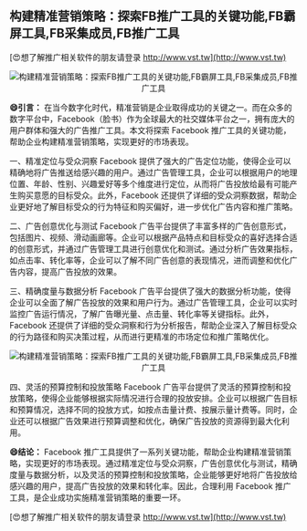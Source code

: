 ## **构建精准营销策略：探索FB推广工具的关键功能,FB霸屏工具,FB采集成员,FB推广工具**

[😍想了解推广相关软件的朋友请登录 http://www.vst.tw](http://www.vst.tw)

 <center><img src="https://vst.tw/MP4/tuiguang/png/2.png" alt="构建精准营销策略：探索FB推广工具的关键功能,FB霸屏工具,FB采集成员,FB推广工具"></center>

**😄引言：**
在当今数字化时代，精准营销是企业取得成功的关键之一。而在众多的数字平台中，Facebook（脸书）作为全球最大的社交媒体平台之一，拥有庞大的用户群体和强大的广告推广工具。本文将探索 Facebook 推广工具的关键功能，帮助企业构建精准营销策略，实现更好的市场表现。

一、精准定位与受众洞察
Facebook 提供了强大的广告定位功能，使得企业可以精确地将广告推送给感兴趣的用户。通过广告管理工具，企业可以根据用户的地理位置、年龄、性别、兴趣爱好等多个维度进行定位，从而将广告投放给最有可能产生购买意愿的目标受众。此外，Facebook 还提供了详细的受众洞察数据，帮助企业更好地了解目标受众的行为特征和购买偏好，进一步优化广告内容和推广策略。

二、广告创意优化与测试
Facebook 广告平台提供了丰富多样的广告创意形式，包括图片、视频、滑动画廊等。企业可以根据产品特点和目标受众的喜好选择合适的创意形式，并通过广告管理工具进行创意优化和测试。通过分析广告效果指标，如点击率、转化率等，企业可以了解不同广告创意的表现情况，进而调整和优化广告内容，提高广告投放的效果。

三、精确度量与数据分析
Facebook 广告平台提供了强大的数据分析功能，使得企业可以全面了解广告投放的效果和用户行为。通过广告管理工具，企业可以实时监控广告运行情况，了解广告曝光量、点击量、转化率等关键指标。此外，Facebook 还提供了详细的受众洞察和行为分析报告，帮助企业深入了解目标受众的行为路径和购买决策过程，从而进行更精准的市场定位和推广策略优化。

 <center><img src="https://vst.tw/MP4/tuiguang/png/8.png" alt="构建精准营销策略：探索FB推广工具的关键功能,FB霸屏工具,FB采集成员,FB推广工具"></center>

四、灵活的预算控制和投放策略
Facebook 广告平台提供了灵活的预算控制和投放策略，使得企业能够根据实际情况进行合理的投放安排。企业可以根据广告目标和预算情况，选择不同的投放方式，如按点击量计费、按展示量计费等。同时，企业还可以根据广告效果进行预算调整和优化，确保广告投放的资源得到最大化利用。

**😄结论：**
Facebook 推广工具提供了一系列关键功能，帮助企业构建精准营销策略，实现更好的市场表现。通过精准定位与受众洞察，广告创意优化与测试，精确度量与数据分析，以及灵活的预算控制和投放策略，企业能够更好地将广告投放给感兴趣的用户，提高广告投放的效果和转化率。因此，合理利用 Facebook 推广工具，是企业成功实施精准营销策略的重要一环。

[😍想了解推广相关软件的朋友请登录 http://www.vst.tw](http://www.vst.tw)



